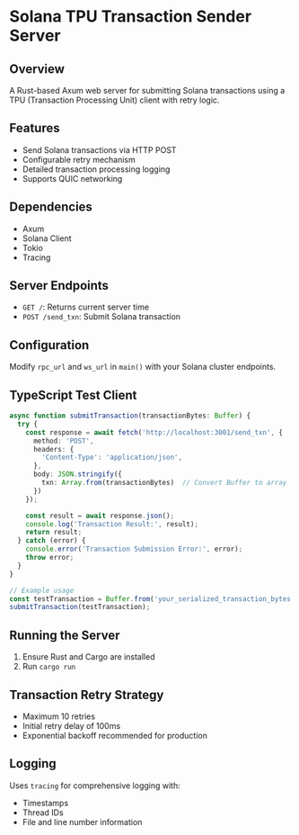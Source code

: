 # Solana TPU Transaction Sender Server

## Overview
A Rust-based Axum web server for submitting Solana transactions using a TPU (Transaction Processing Unit) client with retry logic.

## Features
- Send Solana transactions via HTTP POST
- Configurable retry mechanism
- Detailed transaction processing logging
- Supports QUIC networking

## Dependencies
- Axum
- Solana Client
- Tokio
- Tracing

## Server Endpoints
- `GET /`: Returns current server time
- `POST /send_txn`: Submit Solana transaction

## Configuration
Modify `rpc_url` and `ws_url` in `main()` with your Solana cluster endpoints.

## TypeScript Test Client

```typescript
async function submitTransaction(transactionBytes: Buffer) {
  try {
    const response = await fetch('http://localhost:3001/send_txn', {
      method: 'POST',
      headers: {
        'Content-Type': 'application/json',
      },
      body: JSON.stringify({
        txn: Array.from(transactionBytes)  // Convert Buffer to array
      })
    });

    const result = await response.json();
    console.log('Transaction Result:', result);
    return result;
  } catch (error) {
    console.error('Transaction Submission Error:', error);
    throw error;
  }
}

// Example usage
const testTransaction = Buffer.from('your_serialized_transaction_bytes');
submitTransaction(testTransaction);
```

## Running the Server
1. Ensure Rust and Cargo are installed
2. Run `cargo run`

## Transaction Retry Strategy
- Maximum 10 retries
- Initial retry delay of 100ms
- Exponential backoff recommended for production

## Logging
Uses `tracing` for comprehensive logging with:
- Timestamps
- Thread IDs
- File and line number information